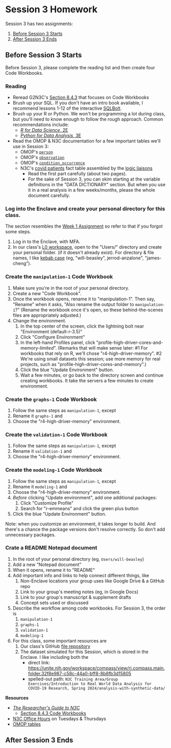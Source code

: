 Session 3 Homework
==============================

Session 3 has two assignments:
1. [Before Session 3 Starts](#before-session-3-starts)
1. [After Session 3 Ends](#after-session-3-ends)


Before Session 3 Starts
------------------------------

Before Session 3,
please complete the reading list and
then create four Code Workbooks.

### Reading

* Reread G2N3C's [Section 8.4.3](https://national-covid-cohort-collaborative.github.io/guide-to-n3c-v1/chapters/tools.html#sec-tools-apps-workbook) that focuses on Code Workbooks
* Brush up your SQL.  If you don't have an intro book available, I recommend lessons 1-12 of the interactive [SQLBolt](https://sqlbolt.com/).
* Brush up your R or Python.  We won't be programming a lot during class, but you'll need to know enough to follow the rough approach.
  Common recommendations include:
  * [*R for Data Science*, 2E](https://r4ds.hadley.nz/)
  * [*Python for Data Analysis*, 3E](https://wesmckinney.com/book/)
* Read the OMOP & N3C documentation for a few important tables we'll use in Session 3:
  * OMOP's [`person`](https://ohdsi.github.io/CommonDataModel/cdm60.html#PERSON)
  * OMOP's [`observation`](https://ohdsi.github.io/CommonDataModel/cdm60.html#OBSERVATION)
  * OMOP's [`condition_occurrence`](https://ohdsi.github.io/CommonDataModel/cdm60.html#CONDITION_OCCURRENCE)
  * N3C's [covid patients](https://unite.nih.gov/workspace/module/view/latest/ri.workshop.main.module.3ab34203-d7f3-482e-adbd-f4113bfd1a2b?id=KO-BE5C652&view=focus) fact table assembled by the [logic liaisons](https://national-covid-cohort-collaborative.github.io/guide-to-n3c-v1/chapters/support.html#sec-support-liaisons-logic)
    * Read the first part carefully (about two pages).
    * For the sake of Session 3, you can skim starting at the variable definitions in the "DATA DICTIONARY" section.
      But when you use it in a real analysis in a few weeks/months, please the whole document carefully.

### Log into the Enclave and create your personal directory for this class.

The section resembles the [Week 1 Assignment](https://github.com/National-COVID-Cohort-Collaborative/short-course-2024-january/blob/main/sessions/session-1/session-1-assignment.pdf)
so refer to that if you forgot some steps.

1.  Log in to the Enclave, with MFA.
1.  In our class's [L0
    workspace](https://unite.nih.gov/workspace/compass/view/ri.compass.main.folder.86a7020f-db30-4fd1-b735-bbaf53512365),
    open to the "Users/" directory and create your personal folder.
    (if it doesn't already exist).
    For directory & file names, I like [kebab
    case](https://www.freecodecamp.org/news/snake-case-vs-camel-case-vs-pascal-case-vs-kebab-case-whats-the-difference/#kebab-case)
    (eg, "will-beasley", jerrod-anzalone", "james-cheng").

### Create the `manipulation-1` Code Workbook

1.  Make sure you're in the root of your personal directory.
1.  Create a new "Code Workbook".
1.  Once the workbook opens, rename it to "manipulation-1".
    Then say, "Rename" when it asks,
    "Also rename the output folder to `manipulation-1`?"
    (Rename the workbook once it's open, so these behind-the-scenes files are appropriately adjusted.)
1.  Change the environment.
    1.  In the top center of the screen, click the lightning bolt near
        "Environment (default-r-3.5)"
    1.  Click "Configure Environment"
    1.  In the left-hand Profiles panel, click
        "profile-high-driver-cores-and-memory-*limited*". (Remarks that
        will make sense later: \#1 For workbooks that rely on R, we'll
        chose "r4-high-driver-memory". \#2 We're using small datasets
        this session; use more memory for real projects, such as
        "profile-high-driver-cores-and-memory".)
    1.  Click the blue "Update Environment" button.
    1.  Wait a few minutes, or go back to the directory screen and continue creating workbooks.
        It take the servers a few minutes to create environment.

### Create the `graphs-1` Code Workbook

1. Follow the same steps as `manipulation-1`, except
1. Rename it `graphs-1` and
1. Choose the "r4-high-driver-memory" environment.

### Create the `validation-1` Code Workbook

1. Follow the same steps as `manipulation-1`, except
1. Rename it `validation-1` and
1. Choose the "r4-high-driver-memory" environment.

### Create the `modeling-1` Code Workbook

1.  Follow the same steps as `manipulation-1`, except
1.  Rename it `modeling-1` and
1.  Choose the "r4-high-driver-memory" environment.
1.  *Before* clicking "Update environment", add one additional packages:
    1. Click "Customize Profile"
    1. Search for "r-emmeans" and click the green plus button
1.  Click the blue "Update Environment" button.

Note: when you customize an environment, it takes longer to build.
And there's a chance the package versions don't resolve correctly.
So don't add unnecessary packages.

### Crate a README Notepad document

1.  In the root of your personal directory
    (eg, `Users/will-beasley`)
1.  Add a new "Notepad document"
1.  When it opens, rename it to "README"
1.  Add important info and links to help connect different things, like
    1.  Non-Enclave locations your group uses like Google Drive & a GitHub repo
    1.  Link to your group's meeting notes (eg, in Google Docs)
    1.  Link to your group's manuscript & supplement drafts
    1.  Concept sets used or discussed
1.  Describe the workflow among code workbooks.  For Session 3, the order is
    1.  `manipulation-1`
    1.  `graphs-1`
    1.  `validation-1`
    1.  `modeling-1`
1.  For this class, some important resources are
    1.  Our class's GitHub [file repository](https://github.com/National-COVID-Cohort-Collaborative/short-course-2024-january)
    1.  The dataset simulated for this Session, which is stored in the Enclave.
        I like including both the
        * direct link:
          <https://unite.nih.gov/workspace/compass/view/ri.compass.main.folder.32f8e987-c58c-44a0-bff8-8b8fb3d15805>
        * spelled-out path:
          `N3C Training Area/Group Exercises/Introduction to Real World Data Analysis for COVID-19 Research, Spring 2024/analysis-with-synthetic-data/`

**Resources**

* [*The Researcher's Guide to
  N3C*](https://national-covid-cohort-collaborative.github.io/guide-to-n3c-v1/)
  - [Section 8.4.3 Code
    Workbooks](https://national-covid-cohort-collaborative.github.io/guide-to-n3c-v1/chapters/tools.html#sec-tools-apps-workbook)
* [N3C Office Hours](https://covid.cd2h.org/support/) on Tuesdays & Thursdays
* [OMOP tables](https://ohdsi.github.io/CommonDataModel/cdm53.html)

After Session 3 Ends
------------------------------
